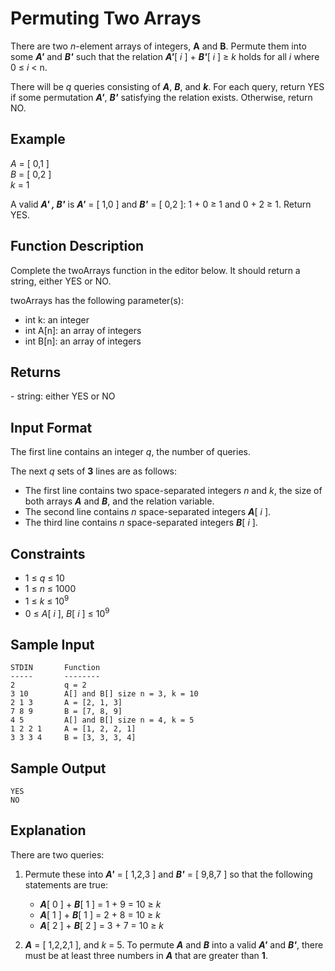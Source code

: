 # Permuting Two Arrays

There are two *n*-element arrays of integers, **A** and **B**. Permute them into some ***A'*** and ***B'*** such that the relation ***A'***[ *i* ] + ***B'***[ *i* ] ≥ *k* holds for all *i* where 0 ≤ *i* < n.

There will be *q* queries consisting of ***A***, ***B***, and ***k***. For each query, return YES if some permutation ***A'***, ***B'*** satisfying the relation exists. Otherwise, return NO.

## Example
*A* = \[ 0,1 \]  
*B* = \[ 0,2 \]  
*k* = 1

A valid ***A' , B'*** is ***A'*** = \[ 1,0 \] and ***B'*** = \[ 0,2 \]: 1 + 0 ≥ 1 and 0 + 2 ≥ 1. Return YES.

## Function Description

Complete the twoArrays function in the editor below. It should return a string, either YES or NO.

twoArrays has the following parameter(s):

* int k: an integer
* int A\[n\]: an array of integers
* int B\[n\]: an array of integers

## Returns  

\- string: either YES or NO

## Input Format

The first line contains an integer *q*, the number of queries.

The next *q* sets of **3** lines are as follows:

* The first line contains two space-separated integers *n* and *k*, the size of both arrays ***A*** and ***B***, and the relation variable.
* The second line contains *n* space-separated integers ***A***[ *i* ].
* The third line contains *n* space-separated integers ***B***[ *i* ].

## Constraints

* 1 ≤ *q* ≤ 10
* 1 ≤ *n* ≤ 1000
* 1 ≤ *k* ≤ 10<sup>9</sup>
* 0 ≤ *A*[ *i* ], *B*[ *i* ] ≤ 10<sup>9</sup>

## Sample Input

```
STDIN       Function
-----       --------
2           q = 2
3 10        A[] and B[] size n = 3, k = 10
2 1 3       A = [2, 1, 3]
7 8 9       B = [7, 8, 9]
4 5         A[] and B[] size n = 4, k = 5
1 2 2 1     A = [1, 2, 2, 1]
3 3 3 4     B = [3, 3, 3, 4]
```

## Sample Output

```
YES
NO
```

## Explanation

There are two queries:

1. Permute these into ***A'*** = [ 1,2,3 ] and ***B'*** = [ 9,8,7 ] so that the following statements are true:

    * ***A***[ 0 ] + ***B***[ 1 ] = 1 + 9 = 10 ≥ *k*
    * ***A***[ 1 ] + ***B***[ 1 ] = 2 + 8 = 10 ≥ *k*
    * ***A***[ 2 ] + ***B***[ 2 ] = 3 + 7 = 10 ≥ *k*

2. ***A*** = [ 1,2,2,1 ], and *k* = 5. To permute ***A*** and ***B*** into a valid ***A'*** and ***B'***, there must be at least three numbers in ***A*** that are greater than **1**.